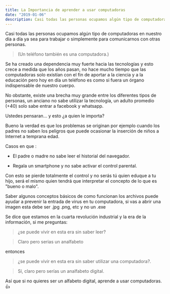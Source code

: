 ```yaml
---
title: La Importancia de aprender a usar computadoras
date: "2019-01-06"
description: Casi todas las personas ocupamos algún tipo de computadoras en nuestro día
---
```


  

Casi todas las personas ocupamos algún tipo de computadoras en nuestro día a día ya sea para trabajar o simplemente para comunicarnos con otras personas.

> (Un teléfono también es una computadora.)

  

Se ha creado una dependencia muy fuerte hacia las tecnologías y esto crece a medida que los años pasan, no hace mucho tiempo que las computadoras solo existían con el fin de aportar a la ciencia y a la educación pero hoy en día un teléfono es como si fuera un órgano indispensable de nuestro cuerpo.

  

No obstante, existe una brecha muy grande entre los diferentes tipos de personas, un anciano no sabe utilizar la tecnología, un adulto promedio (+40) solo sabe entrar a facebook y whatsapp.

  

Ustedes pensaran... y esto ¿a quien le importa?

Bueno la verdad es que los problemas se originan por ejemplo cuando los padres no saben los peligros que puede ocasionar la inserción de niños a Internet a temprana edad.

  

Casos en que :

- El padre o madre no sabe leer el historial del navegador.

  

- Regala un smartphone y no sabe activar el control parental.

  

Con esto se pierde totalmente el control y no serás tú quien eduque a tu hijo, será el mismo quien tendrá que interpretar el concepto de lo que es "bueno o malo".
  

Saber algunos conceptos básicos de como funcionan los archivos puede ayudar a prevenir la entrada de virus en tu computadora, si vas a abrir una imagen esta debe ser .jpg .png, etc y no un .exe
  

Se dice que estamos en la cuarta revolución industrial y la era de la información, si me preguntas:

> ¿se puede vivir en esta era sin saber leer?

  

> Claro pero serias un analfabeto

  

entonces

  

> ¿se puede vivir en esta era sin saber utilizar una computadora?.

  

> Sí, claro pero serías un analfabeto digital.

  

Así que si no quieres ser un alfabeto digital, aprende a usar computadoras. 👍
